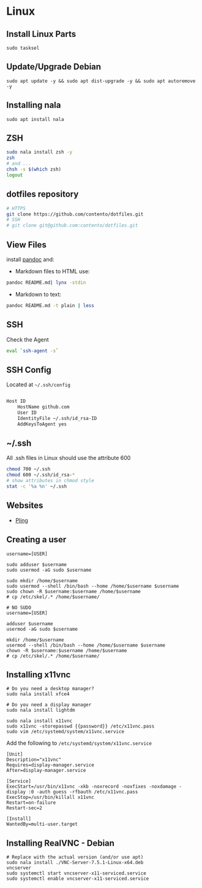 # Linux

## Install Linux Parts

```shell
sudo tasksel
```

## Update/Upgrade Debian

```shell
sudo apt update -y && sudo apt dist-upgrade -y && sudo apt autoremove -y
```

## Installing nala

```shell
sudo apt install nala
```

## ZSH

```bash
sudo nala install zsh -y
zsh
# and ...
chsh -s $(which zsh)
logout
```

## dotfiles repository

```bash
# HTTPS
git clone https://github.com/contento/dotfiles.git
# SSH
# git clone git@github.com:contento/dotfiles.git
```

## View Files

install [pandoc](https://pandoc.org/) and:

* Markdown files to HTML use:

```bash
pandoc README.md| lynx -stdin
```

* Markdown to text:

```bash
pandoc README.md -t plain | less
```

## SSH

Check the Agent

```bash
eval `ssh-agent -s`
```

## SSH Config

Located at `~/.ssh/config`

```bash

Host ID
    HostName github.com
    User ID
    IdentityFile ~/.ssh/id_rsa-ID
    AddKeysToAgent yes
```

## ~/.ssh

All .ssh files in Linux should use the attribute 600

```bash
chmod 700 ~/.ssh
chmod 600 ~/.ssh/id_rsa-*
# show attributes in chmod style
stat -c '%a %n' ~/.ssh
```

## Websites

* [Pling](https://www.pling.com/)

## Creating a user

```shell
username=[USER]

sudo adduser $username
sudo usermod -aG sudo $username

sudo mkdir /home/$username
sudo usermod --shell /bin/bash --home /home/$username $username
sudo chown -R $username:$username /home/$username
# cp /etc/skel/.* /home/$username/

# NO SUDO
username=[USER]

adduser $username
usermod -aG sudo $username

mkdir /home/$username
usermod --shell /bin/bash --home /home/$username $username
chown -R $username:$username /home/$username
# cp /etc/skel/.* /home/$username/
```

## Installing x11vnc

```shell
# Do you need a desktop manager?
sudo nala install xfce4

# Do you need a display manager
sudo nala install lightdm

sudo nala install x11vnc
sudo x11vnc -storepasswd {{password}} /etc/x11vnc.pass
sudo vim /etc/systemd/system/x11vnc.service
```

Add the following to `/etc/systemd/system/x11vnc.service`

```shell
[Unit]
Description="x11vnc"
Requires=display-manager.service
After=display-manager.service

[Service]
ExecStart=/usr/bin/x11vnc -xkb -noxrecord -noxfixes -noxdamage -display :0 -auth guess -rfbauth /etc/x11vnc.pass
ExecStop=/usr/bin/killall x11vnc
Restart=on-failure
Restart-sec=2

[Install]
WantedBy=multi-user.target
```

## Installing RealVNC - Debian

```shell
# Replace with the actual version (and/or use apt)
sudo nala install ./VNC-Server-7.5.1-Linux-x64.deb
vncserver
sudo systemctl start vncserver-x11-serviced.service
sudo systemctl enable vncserver-x11-serviced.service

```
